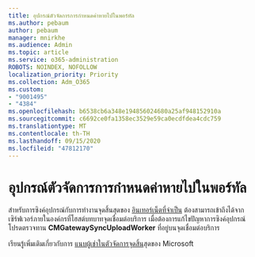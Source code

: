 ```yaml
---
title: อุปกรณ์ตัวจัดการการกำหนดค่าหายไปในพอร์ทัล
ms.author: pebaum
author: pebaum
manager: mnirkhe
ms.audience: Admin
ms.topic: article
ms.service: o365-administration
ROBOTS: NOINDEX, NOFOLLOW
localization_priority: Priority
ms.collection: Adm_O365
ms.custom:
- "9001495"
- "4384"
ms.openlocfilehash: b6538cb6a348e194856024680a25af948152910a
ms.sourcegitcommit: c6692ce0fa1358ec3529e59ca0ecdfdea4cdc759
ms.translationtype: MT
ms.contentlocale: th-TH
ms.lasthandoff: 09/15/2020
ms.locfileid: "47812170"
---
```

# <a name="configuration-manager-devices-missing-in-the-portal"></a>อุปกรณ์ตัวจัดการการกำหนดค่าหายไปในพอร์ทัล

สำหรับการซิงค์อุปกรณ์กับการทำงานจุดสิ้นสุดของ [อินเทอร์เน็ตที่จำเป็น](https://docs.microsoft.com/configmgr/tenant-attach/device-sync-actions#internet-endpoints) ต้องสามารถเข้าถึงได้จากเซิร์ฟเวอร์ภายในองค์กรที่โฮสต์บทบาทจุดเชื่อมต่อบริการ เมื่อต้องการแก้ไขปัญหาการซิงค์อุปกรณ์โปรดตรวจทาน **CMGatewaySyncUploadWorker** ที่อยู่บนจุดเชื่อมต่อบริการ

เรียนรู้เพิ่มเติมเกี่ยวกับการ [แนบผู้เช่าในตัวจัดการจุดสิ้น](https://docs.microsoft.com/configmgr/tenant-attach/)สุดของ Microsoft
